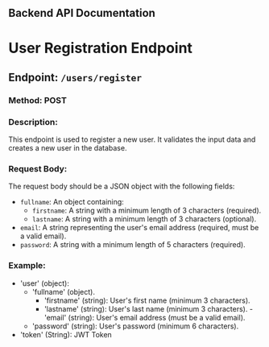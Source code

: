 ## Backend API Documentation

# User Registration Endpoint

## Endpoint: `/users/register`

### Method: POST 

### Description:
This endpoint is used to register a new user. It validates the input data and creates a new user in the database.

### Request Body:
The request body should be a JSON object with the following fields:

- `fullname`: An object containing:
  - `firstname`: A string with a minimum length of 3 characters (required).
  - `lastname`: A string with a minimum length of 3 characters (optional).
- `email`: A string representing the user's email address (required, must be a valid email).
- `password`: A string with a minimum length of 5 characters (required).

### Example:
- 'user' (object):
    - 'fullname' (object).
        - 'firstname' (string): User's first name (minimum 3 characters).
        - 'lastname' (string): User's last name (minimum 3 characters).
    -'email' (string): User's email address (must be a valid email).
    - 'password' (string): User's password (minimum 6 characters).
- 'token' (String): JWT Token

